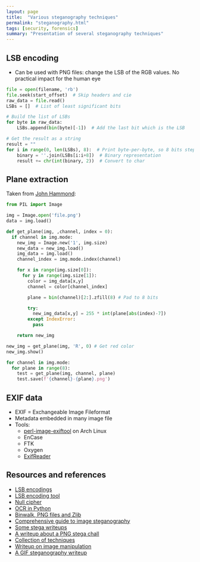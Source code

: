 ```yaml
---
layout: page
title:  "Various steganography techniques"
permalink: "steganography.html"
tags: [security, forensics]
summary: "Presentation of several steganography techniques"
---
```


## LSB encoding
* Can be used with PNG files: change the LSB of the RGB values. No practical impact for the human eye

```python
file = open(filename, 'rb')
file.seek(start_offset)  # Skip headers and cie
raw_data = file.read()
LSBs = []  # List of least significant bits

# Build the list of LSBs
for byte in raw_data:
    LSBs.append(bin(byte)[-1])  # Add the last bit which is the LSB

# Get the result as a string
result = ""
for i in range(0, len(LSBs), 8):  # Print byte-per-byte, so 8 bits steps
    binary = ''.join(LSBs[i:i+8])  # Binary representation
    result += chr(int(binary, 2))  # Convert to char
```

## Plane extraction
Taken from [John Hammond](https://www.youtube.com/watch?v=fkCZxOI_w-c):
```python
from PIL import Image

img = Image.open('file.png')
data = img.load()

def get_plane(img, ,channel, index = 0):
  if channel in img.mode:
    new_img = Image.new('1', img.size)
    new_data = new_img.load()
    img_data = img.load()
    channel_index = img.mode.index(channel)

    for x in range(img.size[0]):
      for y in range(img.size[1]):
        color = img_data[x,y]
        channel = color[channel_index]

        plane = bin(channel)[2:].zfill(8) # Pad to 8 bits

        try:
          new_img_data[x,y] = 255 * int(plane[abs(index)-7])
        except IndexError:
          pass

    return new_img

new_img = get_plane(img, 'R', 0) # Get red color
new_img.show()

for channel in img.mode:
  for plane in range(8):
    test = get_plane(img, channel, plane)
    test.save(f'{channel}-{plane}.png')
```

## EXIF data
* EXIF = Exchangeable Image Fileformat
* Metadata embedded in many image file
* Tools:
    * [perl-image-exiftool](https://www.archlinux.org/packages/?name=perl-image-exiftool) on Arch Linux
    * EnCase
    * FTK
    * Oxygen
    * [ExifReader](https://exif-reader.en.softonic.com/)



## Resources and references
* [LSB encodings](http://www.eiron.net/thesis/)
* [LSB encoding tool](https://github.com/RobinDavid/LSB-Steganography)
* [Null cipher](https://www.geeksforgeeks.org/null-cipher/)
* [OCR in Python](https://stackabuse.com/pytesseract-simple-python-optical-character-recognition/)
* [Binwalk, PNG files and Zlib](https://security.stackexchange.com/questions/144530/what-to-do-with-output-files-from-binwalk)
* [Comprehensive guide to image steganography](https://pequalsnp-team.github.io/cheatsheet/steganography-101)
* [Some stega writeups](https://0day.work/sunshine-ctf-2016-writeups/)
* [A writeup about a PNG stega chall](https://blog.rootshell.be/2015/04/29/hack-in-paris-challenge-wrap-up/)
* [Collection of techniques](https://www.reddit.com/r/crypto/comments/5l2i40/detecting_png_steganography/)
* [Writeup on image manipulation](https://www.youtube.com/watch?v=iQxLsURS1Mo)
* [A GIF steganography writeup](https://www.youtube.com/watch?v=ueE0nsSHRK0)